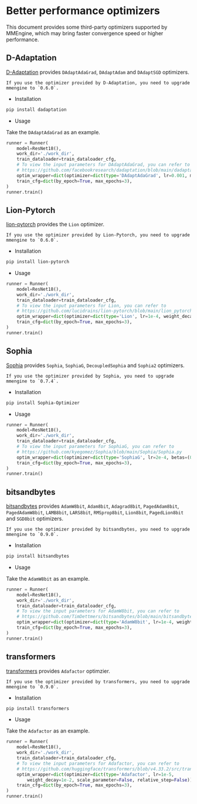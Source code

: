# Better performance optimizers

This document provides some third-party optimizers supported by MMEngine, which may bring faster convergence speed or higher performance.

## D-Adaptation

[D-Adaptation](https://github.com/facebookresearch/dadaptation) provides `DAdaptAdaGrad`, `DAdaptAdam` and `DAdaptSGD` optimizers.

```{note}
If you use the optimizer provided by D-Adaptation, you need to upgrade mmengine to `0.6.0`.
```

- Installation

```bash
pip install dadaptation
```

- Usage

Take the `DAdaptAdaGrad` as an example.

```python
runner = Runner(
    model=ResNet18(),
    work_dir='./work_dir',
    train_dataloader=train_dataloader_cfg,
    # To view the input parameters for DAdaptAdaGrad, you can refer to
    # https://github.com/facebookresearch/dadaptation/blob/main/dadaptation/dadapt_adagrad.py
    optim_wrapper=dict(optimizer=dict(type='DAdaptAdaGrad', lr=0.001, momentum=0.9)),
    train_cfg=dict(by_epoch=True, max_epochs=3),
)
runner.train()
```

## Lion-Pytorch

[lion-pytorch](https://github.com/lucidrains/lion-pytorch) provides the `Lion` optimizer.

```{note}
If you use the optimizer provided by Lion-Pytorch, you need to upgrade mmengine to `0.6.0`.
```

- Installation

```bash
pip install lion-pytorch
```

- Usage

```python
runner = Runner(
    model=ResNet18(),
    work_dir='./work_dir',
    train_dataloader=train_dataloader_cfg,
    # To view the input parameters for Lion, you can refer to
    # https://github.com/lucidrains/lion-pytorch/blob/main/lion_pytorch/lion_pytorch.py
    optim_wrapper=dict(optimizer=dict(type='Lion', lr=1e-4, weight_decay=1e-2)),
    train_cfg=dict(by_epoch=True, max_epochs=3),
)
runner.train()
```

## Sophia

[Sophia](https://github.com/kyegomez/Sophia) provides `Sophia`, `SophiaG`, `DecoupledSophia` and `Sophia2` optimizers.

```{note}
If you use the optimizer provided by Sophia, you need to upgrade mmengine to `0.7.4`.
```

- Installation

```bash
pip install Sophia-Optimizer
```

- Usage

```python
runner = Runner(
    model=ResNet18(),
    work_dir='./work_dir',
    train_dataloader=train_dataloader_cfg,
    # To view the input parameters for SophiaG, you can refer to
    # https://github.com/kyegomez/Sophia/blob/main/Sophia/Sophia.py
    optim_wrapper=dict(optimizer=dict(type='SophiaG', lr=2e-4, betas=(0.965, 0.99), rho = 0.01, weight_decay=1e-1)),
    train_cfg=dict(by_epoch=True, max_epochs=3),
)
runner.train()
```

## bitsandbytes

[bitsandbytes](https://github.com/TimDettmers/bitsandbytes) provides `AdamW8bit`, `Adam8bit`, `Adagrad8bit`, `PagedAdam8bit`, `PagedAdamW8bit`, `LAMB8bit`, `LARS8bit`, `RMSprop8bit`, `Lion8bit`, `PagedLion8bit` and `SGD8bit` optimizers.

```{note}
If you use the optimizer provided by bitsandbytes, you need to upgrade mmengine to `0.9.0`.
```

- Installation

```bash
pip install bitsandbytes
```

- Usage

Take the `AdamW8bit` as an example.

```python
runner = Runner(
    model=ResNet18(),
    work_dir='./work_dir',
    train_dataloader=train_dataloader_cfg,
    # To view the input parameters for AdamW8bit, you can refer to
    # https://github.com/TimDettmers/bitsandbytes/blob/main/bitsandbytes/optim/adamw.py
    optim_wrapper=dict(optimizer=dict(type='AdamW8bit', lr=1e-4, weight_decay=1e-2)),
    train_cfg=dict(by_epoch=True, max_epochs=3),
)
runner.train()
```

## transformers

[transformers](https://github.com/huggingface/transformers) provides `Adafactor` optimzier.

```{note}
If you use the optimizer provided by transformers, you need to upgrade mmengine to `0.9.0`.
```

- Installation

```bash
pip install transformers
```

- Usage

Take the `Adafactor` as an example.

```python
runner = Runner(
    model=ResNet18(),
    work_dir='./work_dir',
    train_dataloader=train_dataloader_cfg,
    # To view the input parameters for Adafactor, you can refer to
    # https://github.com/huggingface/transformers/blob/v4.33.2/src/transformers/optimization.py#L492
    optim_wrapper=dict(optimizer=dict(type='Adafactor', lr=1e-5,
        weight_decay=1e-2, scale_parameter=False, relative_step=False)),
    train_cfg=dict(by_epoch=True, max_epochs=3),
)
runner.train()
```
